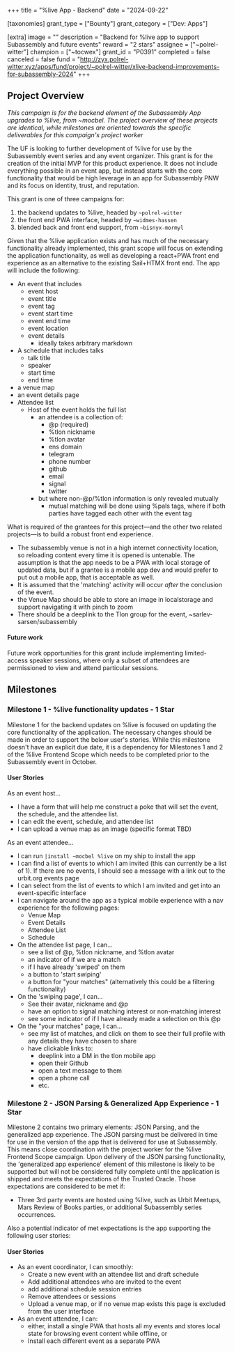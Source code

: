 +++
title = "%live App - Backend"
date = "2024-09-22"

[taxonomies]
grant_type = ["Bounty"]
grant_category = ["Dev: Apps"]

[extra]
image = ""
description = "Backend for %live app to support Subassembly and future events"
reward = "2 stars"
assignee = ["~polrel-witter"]
champion = ["~tocwex"]
grant_id = "P0391"
completed = false
canceled = false
fund = "http://zyx.polrel-witter.xyz/apps/fund/project/~polrel-witter/xlive-backend-improvements-for-subassembly-2024"
+++

## Project Overview
*This campaign is for the backend element of the Subassembly App upgrades to %live, from ~mocbel. The project overview of these projects are identical, while milestones are oriented towards the specific deliverables for this campaign's project worker*

The UF is looking to further development of %live for use by the Subassembly event series and any event organizer. This grant is for the creation of the initial MVP for this product experience. It does not include everything possible in an event app, but instead starts with the core functionality that would be high leverage in an app for Subassembly PNW and its focus on identity, trust, and reputation.

This grant is one of three campaigns for:
1. the backend updates to %live, headed by `~polrel-witter`
2. the front end PWA interface, headed by `~widmes-hassen`
3. blended back and front end support, from `~bisnyx-mormyl`

Given that the %live application exists and has much of the necessary functionality already implemented, this grant scope will focus on extending the application functionality, as well as developing a react+PWA front end experience as an alternative to the existing Sail+HTMX front end. The app will include the following:

- An event that includes
	- event host
	- event title
	- event tag
	- event start time
	- event end time
	- event location
	- event details
		- ideally takes arbitrary markdown
- A schedule that includes talks
	- talk title
	- speaker
	- start time
	- end time
- a venue map
- an event details page
- Attendee list
	- Host of the event holds the full list
		- an attendee is a collection of:
			- @p (required)
			- %tlon nickname
			- %tlon avatar
			- ens domain
			- telegram
			- phone number
			- github
			- email
			- signal
			- twitter
		- but where non-@p/%tlon information is only revealed mutually
			- mutual matching will be done using %pals tags, where if both parties have tagged each other with the event tag

What is required of the grantees for this project—and the other two related projects—is to build a robust front end experience.

- The subassembly venue is not in a high internet connectivity location, so reloading content every time it is opened is untenable. The assumption is that the app needs to be a PWA with local storage of updated data, but if a grantee is a mobile app dev and would prefer to put out a mobile app, that is acceptable as well.
- It is assumed that the 'matching' activity will occur *after* the conclusion of the event.
- the Venue Map should be able to store an image in localstorage and support navigating it with pinch to zoom
- There should be a deeplink to the Tlon group for the event, ~sarlev-sarsen/subassembly

#### Future work
Future work opportunities for this grant include implementing limited-access speaker sessions, where only a subset of attendees are permissioned to view and attend particular sessions.

## Milestones
### Milestone 1 - %live functionality updates - 1 Star

Milestone 1 for the backend updates on %live is focused on updating the core functionality of the application. The necessary changes should be made in order to support the below user's stories. While this milestone doesn't have an explicit due date, it is a dependency for Milestones 1 and 2 of the %live Frontend Scope which needs to be completed prior to the Subassembly event in October.

#### User Stories
As an event host...
- I have a form that will help me construct a poke that will set the event, the schedule, and the attendee list.
- I can edit the event, schedule, and attendee list
- I can upload a venue map as an image (specific format TBD)

As an event attendee...
- I can run `|install ~mocbel %live` on my ship to install the app
- I can find a list of events to which I am invited (this can currently be a list of 1). If there are no events, I should see a message with a link out to the urbit.org events page
- I can select from the list of events to which I am invited and get into an event-specific interface
- I can navigate around the app as a typical mobile experience with a nav experience for the following pages:
	- Venue Map
	- Event Details
	- Attendee List
	- Schedule
- On the attendee list page, I can...
	- see a list of @p, %tlon nickname, and %tlon avatar
	- an indicator of if we are a match
	- if I have already 'swiped' on them
	- a button to 'start swiping'
	- a button for "your matches" (alternatively this could be a filtering functionality)
- On the 'swiping page', I can...
	- See their avatar, nickname and @p
	- have an option to signal matching interest or non-matching interest
	- see some indicator of if I have already made a selection on this @p
- On the "your matches" page, I can...
	- see my list of matches, and click on them to see their full profile with any details they have chosen to share
	- have clickable links to:
		- deeplink into a DM in the tlon mobile app
		- open their Github
		- open a text message to them
		- open a phone call
		- etc.
### Milestone 2 - JSON Parsing & Generalized App Experience - 1 Star
Milestone 2 contains two primary elements: JSON Parsing, and the generalized app experience. The JSON parsing must be delivered in time for use in the version of the app that is delivered for use at Subassembly. This means close coordination with the project worker for the %live Frontend Scope campaign. Upon delivery of the JSON parsing functionality, the 'generalized app experience' element of this milestone is likely to be supported but will not be considered fully complete until the application is shipped and meets the expectations of the Trusted Oracle. Those expectations are considered to be met if:
- Three 3rd party events are hosted using %live, such as Urbit Meetups, Mars Review of Books parties, or additional Subassembly series occurrences.

Also a potential indicator of met expectations is the app supporting the following user stories:
#### User Stories
- As an event coordinator, I can smoothly:
	- Create a new event with an attendee list and draft schedule
	- Add additional attendees who are invited to the event
	- add additional schedule session entries
	- Remove attendees or sessions
	- Upload a venue map, or if no venue map exists this page is excluded from the user interface
- As an event attendee, I can:
	- either, install a single PWA that hosts all my events and stores local state for browsing event content while offline, or
	- Install each different event as a separate PWA
